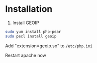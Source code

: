 # Installation
1. Install GEOIP
```bash
sudo yum install php-pear
sudo pecl install geoip
```
Add "extension=geoip.so" to `/etc/php.ini`

Restart apache now
